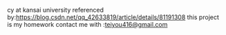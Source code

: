 cy at kansai university
referenced by:https://blog.csdn.net/qq_42633819/article/details/81191308
this project is my homework 
contact me with :teiyou416@gmail.com
